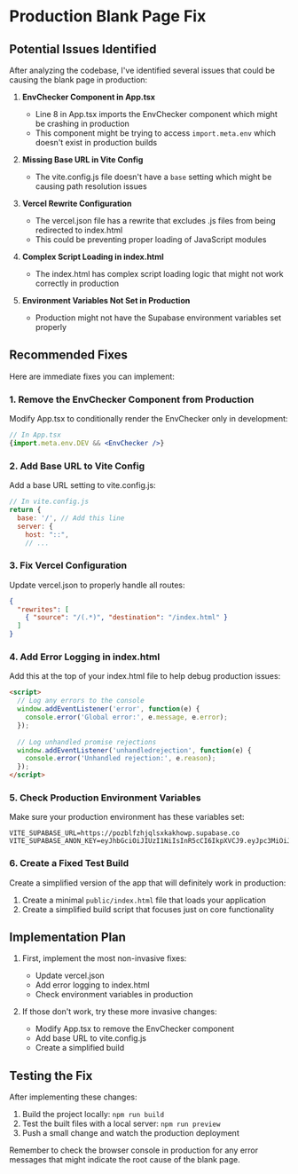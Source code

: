 # Production Blank Page Fix

## Potential Issues Identified

After analyzing the codebase, I've identified several issues that could be causing the blank page in production:

1. **EnvChecker Component in App.tsx**
   - Line 8 in App.tsx imports the EnvChecker component which might be crashing in production
   - This component might be trying to access `import.meta.env` which doesn't exist in production builds

2. **Missing Base URL in Vite Config**
   - The vite.config.js file doesn't have a `base` setting which might be causing path resolution issues

3. **Vercel Rewrite Configuration**
   - The vercel.json file has a rewrite that excludes .js files from being redirected to index.html
   - This could be preventing proper loading of JavaScript modules

4. **Complex Script Loading in index.html**
   - The index.html has complex script loading logic that might not work correctly in production

5. **Environment Variables Not Set in Production**
   - Production might not have the Supabase environment variables set properly

## Recommended Fixes

Here are immediate fixes you can implement:

### 1. Remove the EnvChecker Component from Production

Modify App.tsx to conditionally render the EnvChecker only in development:

```jsx
// In App.tsx
{import.meta.env.DEV && <EnvChecker />}
```

### 2. Add Base URL to Vite Config

Add a base URL setting to vite.config.js:

```javascript
// In vite.config.js
return {
  base: '/', // Add this line
  server: {
    host: "::",
    // ...
```

### 3. Fix Vercel Configuration

Update vercel.json to properly handle all routes:

```json
{
  "rewrites": [
    { "source": "/(.*)", "destination": "/index.html" }
  ]
}
```

### 4. Add Error Logging in index.html

Add this at the top of your index.html file to help debug production issues:

```html
<script>
  // Log any errors to the console
  window.addEventListener('error', function(e) {
    console.error('Global error:', e.message, e.error);
  });
  
  // Log unhandled promise rejections
  window.addEventListener('unhandledrejection', function(e) {
    console.error('Unhandled rejection:', e.reason);
  });
</script>
```

### 5. Check Production Environment Variables

Make sure your production environment has these variables set:

```
VITE_SUPABASE_URL=https://pozblfzhjqlsxkakhowp.supabase.co
VITE_SUPABASE_ANON_KEY=eyJhbGciOiJIUzI1NiIsInR5cCI6IkpXVCJ9.eyJpc3MiOiJzdXBhYmFzZSIsInJlZiI6InBvemJsZnpoanFsc3hrYWtob3dwIiwicm9sZSI6ImFub24iLCJpYXQiOjE3NDAxMDM0MDUsImV4cCI6MjA1NTY3OTQwNX0.qICEbtyj5hsnu489FuQFiwfFgAJbQ0zmul4sQX5ODbM
```

### 6. Create a Fixed Test Build

Create a simplified version of the app that will definitely work in production:

1. Create a minimal `public/index.html` file that loads your application
2. Create a simplified build script that focuses just on core functionality

## Implementation Plan

1. First, implement the most non-invasive fixes:
   - Update vercel.json
   - Add error logging to index.html
   - Check environment variables in production

2. If those don't work, try these more invasive changes:
   - Modify App.tsx to remove the EnvChecker component
   - Add base URL to vite.config.js
   - Create a simplified build

## Testing the Fix

After implementing these changes:

1. Build the project locally: `npm run build`
2. Test the built files with a local server: `npm run preview`
3. Push a small change and watch the production deployment

Remember to check the browser console in production for any error messages that might indicate the root cause of the blank page.